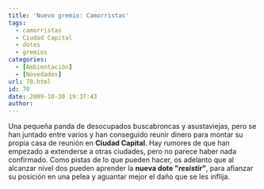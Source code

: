 ```yaml
---
title: 'Nuevo gremio: Camorristas'
tags:
  - camorristas
  - Ciudad Capital
  - dotes
  - gremios
categories:
  - [Ambientación]
  - [Novedades]
url: 70.html
id: 70
date: 2009-10-30 19:37:43
author:
---
```


Una pequeña panda de desocupados buscabroncas y asustaviejas, pero se han juntado entre varios y han conseguido reunir dinero para montar su propia casa de reunión en **Ciudad Capital**. Hay rumores de que han empezado a extenderse a otras ciudades, pero no parece haber nada confirmado. Como pistas de lo que pueden hacer, os adelanto que al alcanzar nivel dos pueden aprender la **nueva dote "_resistir_"**, para afianzar su posición en una pelea y aguantar mejor el daño que se les inflija.